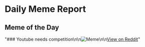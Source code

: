 # Daily Meme Report

## Meme of the Day
"### Youtube needs competition\n\n![Meme](https://i.redd.it/nasrg6dnwkjf1.png)\n\n[View on Reddit](https://redd.it/1msqjgf)"
